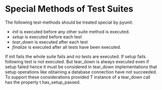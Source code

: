 # Special Methods of Test Suites

The following test-methods should be treated special by pyunit:

- *init* is executed before any other suite method is executed.
- *setup* is executed before each test
- *tear_down* is executed after each test
- *finalize* is executed after all tests have been executed.

If init fails the whole suite fails and no tests are executed.  If setup
fails following test is not executed.  But tear_down is always executed
even if setup failed hence it must be considered in tear_down
implementations that setup operations like obtaining a database
connection have not succeeded.  To support these considerations provided
T instance of a tear_down call has the property t.has_setup_passed.  